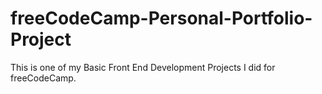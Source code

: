# freeCodeCamp-Personal-Portfolio-Project
This is one of my Basic Front End Development Projects I did for freeCodeCamp.
